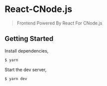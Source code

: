 # React-CNode.js

> Frontend Powered By React For CNode.js

## Getting Started

Install dependencies,

```bash
$ yarn
```

Start the dev server,

```bash
$ yarn dev
```
